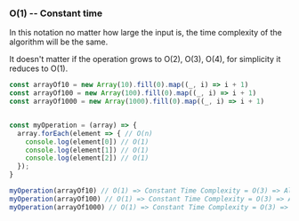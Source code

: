 ### **O(1) -- Constant time**

In this notation no matter how large the input is, the time complexity of the algorithm will be the same.

It doesn't matter if the operation grows to O(2), O(3), O(4), for simplicity it reduces to O(1).

``` javascript
const arrayOf10 = new Array(10).fill(0).map((_, i) => i + 1)
const arrayOf100 = new Array(100).fill(0).map((_, i) => i + 1)
const arrayOf1000 = new Array(1000).fill(0).map((_, i) => i + 1)


const myOperation = (array) => {
  array.forEach(element => { // O(n)
    console.log(element[0]) // O(1)
    console.log(element[1]) // O(1)
    console.log(element[2]) // O(1)
  });
}

myOperation(arrayOf10) // O(1) => Constant Time Complexity = O(3) => Always take the same amount of operations to complete the task.
myOperation(arrayOf100) // O(1) => Constant Time Complexity = O(3) => Always take the same amount of operations to complete the task.
myOperation(arrayOf1000) // O(1) => Constant Time Complexity = O(3) => Always take the same amount of operations to complete the task.
```